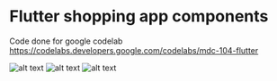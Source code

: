 # Flutter shopping app components

Code done for google codelab
https://codelabs.developers.google.com/codelabs/mdc-104-flutter


![alt text](https://codelabs.developers.google.com/codelabs/mdc-104-flutter/img/a533be3bc12ef2f7.png)
![alt text](https://codelabs.developers.google.com/codelabs/mdc-104-flutter/img/570506f76fc169b.png)
![alt text](https://codelabs.developers.google.com/codelabs/mdc-104-flutter/img/58aa28868bf094a0.png)

